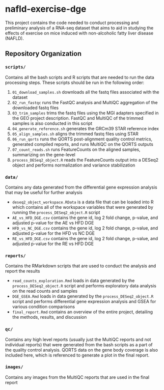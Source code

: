 # nafld-exercise-dge
This project contains the code needed to conduct processing and preliminary analysis of a RNA-seq dataset that aims to aid in studying the effects of exercise on mice induced with non-alcoholic fatty liver disease (NAFLD).

## Repository Organization

### `scripts/`
Contains all the bash scripts and R scripts that are needed to run the data processing steps. These scripts should be run in the following order:

1. `01_download_samples.sh` downloads all the fastq files associated with the dataset
2. `02_run_fastqc` runs the FastQC analysis and MultiQC aggregation of the downloaded fastq files
3. `03_trim_samples` trims the fastq files using the MGI adapters specified in the GEO project description. FastQC and MultiQC of the trimmed samples is also conducted in this script
4. `04_generate_reference.sh` generates the GRCm39 STAR reference index
5. `05_align_samples.sh` aligns the trimmed fastq files using STAR
6. `06_run_qorts` runs the QORTS post-alignment quality control metrics, generated compiled reports, and runs MultiQC on the QORTS outputs
7. `07_count_reads.sh` runs FeatureCounts on the aligned samples, summarizing on the gene-level
8. `process_DESeq2_object.R` reads the FeatureCounts output into a DESeq2 object and performs normalization and variance stabilization

### `data/`
Contains any data generated from the differential gene expression analysis that may be useful for further analysis

* `deseq2_object_workspace.RData` is a data file that can be loaded into R which contains all of the workspace variables that were generated by running the `process_DESeq2_object.R` script
* `AE_vs_HFD_DGE.csv` contains the gene id, log 2 fold change, p-value, and adjusted p-value for the AE vs HFD DGE
* `HFD_vs_NC_DGE.csv` contains the gene id, log 2 fold change, p-value, and adjusted p-value for the HFD vs NC DGE
* `RE_vs_HFD_DGE.csv` contains the gene id, log 2 fold change, p-value, and adjusted p-value for the RE vs HFD DGE

### `reports/`
Contains the RMarkdown scripts that are used to conduct the analysis and report the results

* `read_counts_exploration.Rmd` loads in data generated by the `process_DESeq2_object.R` script and performs exploratory data analysis on the read counts and samples
* `DGE_GSEA.Rmd` loads in data generated by the `process_DESeq2_object.R` script and performs differential gene expression analysis and GSEA for various condition comparisons
* `final_report.Rmd` contains an overview of the entire project, detailing the methods, results, and discussion

### `qc/`
Contains any high level reports (usually just the MultiQC reports and not individual reports) that were generated from the bash scripts as a part of the quality control analysis. QORTS data on the gene body coverage is also included here, which is referenced to generate a plot in the final report.

### `images/`
Contains any images from the MultiQC reports that are used in the final report



